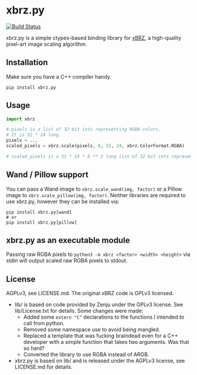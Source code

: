 # xbrz.py

[![Build Status](https://travis-ci.org/iomintz/xbrz.py.svg?branch=master)](https://travis-ci.org/iomintz/xbrz.py)

xbrz.py is a simple ctypes-based binding library for [xBRZ], a high-quality pixel-art image scaling algorithm.

## Installation

Make sure you have a C++ compiler handy.

```
pip install xbrz.py
```

## Usage

```py
import xbrz

# pixels is a list of 32 bit ints representing RGBA colors.
# It is 32 * 24 long.
pixels = ...
scaled_pixels = xbrz.scale(pixels, 6, 32, 24, xbrz.ColorFormat.RGBA)

# scaled_pixels is a 32 * 24 * 6 ** 2 long list of 32 bit ints representing the scaled image.
```

## Wand / Pillow support

You can pass a Wand image to `xbrz.scale_wand(img, factor)` or a Pillow image to `xbrz.scale_pillow(img, factor)`.
Neither libraries are required to use xbrz.py, however they can be installed via:

```
pip install xbrz.py[wand]
# or
pip install xbrz.py[pillow]
```

## xbrz.py as an executable module

Passing raw RGBA pixels to `python3 -m xbrz <factor> <width> <height>`
via stdin will output scaled raw RGBA pixels to stdout.

## License

AGPLv3, see LICENSE.md. The original xBRZ code is GPLv3 licensed.

- lib/ is based on code provided by Zenju under the GPLv3 license. See lib/License.txt for details.
  Some changes were made:
  - Added some `extern "C"` declarations to the functions I intended to call from python.
  - Removed some namespace use to avoid being mangled.
  - Replaced a template that was fucking braindead even for a C++ developer
    with a simple function that takes two arguments. Was that so hard?
  - Converted the library to use RGBA instead of ARGB.
- xbrz.py is based on lib/ and is released under the AGPLv3 license, see LICENSE.md for details.

[xbrz]: https://sourceforge.net/projects/xbrz/
